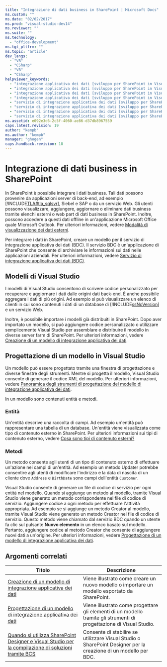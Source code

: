 ```yaml
---
title: "Integrazione di dati business in SharePoint | Microsoft Docs"
ms.custom: ""
ms.date: "02/02/2017"
ms.prod: "visual-studio-dev14"
ms.reviewer: ""
ms.suite: ""
ms.technology: 
  - "office-development"
ms.tgt_pltfrm: ""
ms.topic: "article"
dev_langs: 
  - "VB"
  - "CSharp"
  - "VB"
  - "CSharp"
helpviewer_keywords: 
  - "integrazione applicativa dei dati [sviluppo per SharePoint in Visual Studio], aggregazione di dati"
  - "integrazione applicativa dei dati [sviluppo per SharePoint in Visual Studio], dati business"
  - "integrazione applicativa dei dati [sviluppo per SharePoint in Visual Studio], creazione di un modello"
  - "integrazione applicativa dei dati [sviluppo per SharePoint in Visual Studio], dati"
  - "servizio di integrazione applicativa dei dati [sviluppo per SharePoint in Visual Studio], aggregazione di dati"
  - "servizio di integrazione applicativa dei dati [sviluppo per SharePoint in Visual Studio], dati business"
  - "servizio di integrazione applicativa dei dati [sviluppo per SharePoint in Visual Studio], creazione di un modello"
  - "servizio di integrazione applicativa dei dati [sviluppo per SharePoint in Visual Studio], dati"
ms.assetid: e092e3d6-2c5f-4060-ae86-d37db8967559
caps.latest.revision: 19
author: "kempb"
ms.author: "kempb"
manager: "ghogen"
caps.handback.revision: 18
---
```

# Integrazione di dati business in SharePoint
  In SharePoint è possibile integrare i dati business.  Tali dati possono provenire da applicazioni server di back\-end, ad esempio [!INCLUDE[TLA#tla_sqlsvr](../sharepoint/includes/tlasharptla-sqlsvr-md.md)], Siebel e SAP o da un servizio Web.  Gli utenti possono visualizzare, aggiungere, aggiornare o eliminare dati business tramite elenchi esterni o web part di dati business in SharePoint. Inoltre, possono accedere a questi dati offline in un'applicazione Microsoft Office quale Microsoft Outlook.  Per ulteriori informazioni, vedere [Modalità di visualizzazione dei dati esterni](http://go.microsoft.com/fwlink/?LinkId=169295).  
  
 Per integrare i dati in SharePoint, creare un modello per il servizio di integrazione applicativa dei dati \(BDC\).  Il servizio BDC è un'applicazione di SharePoint che consente di archiviare le informazioni sui dati nelle applicazioni aziendali.  Per ulteriori informazioni, vedere [Servizio di integrazione applicativa dei dati \(BDC\)](http://go.microsoft.com/fwlink/?LinkID=169276).  
  
## Modelli di Visual Studio  
 I modelli di Visual Studio consentono di scrivere codice personalizzato per recuperare e aggiornare i dati dalle origini dati back\-end.  È anche possibile aggregare i dati di più origini.  Ad esempio si può visualizzare un elenco di clienti in cui sono contenuti i dati di un database di [!INCLUDE[ssNoVersion](../sharepoint/includes/ssnoversion-md.md)] e un servizio Web.  
  
 Inoltre, è possibile importare i modelli già distribuiti in SharePoint.  Dopo aver importato un modello, si può aggiungere codice personalizzato o utilizzare semplicemente Visual Studio per assemblare e distribuire il modello in diverse server farm di SharePoint.  Per ulteriori informazioni, vedere [Creazione di un modello di integrazione applicativa dei dati](../sharepoint/creating-a-business-data-connectivity-model.md).  
  
## Progettazione di un modello in Visual Studio  
 Un modello può essere progettato tramite una finestra di progettazione e diverse finestre degli strumenti.  Mentre si progetta il modello, Visual Studio consente di generare il codice XML del modello.  Per ulteriori informazioni, vedere [Panoramica degli strumenti di progettazione del modello di integrazione applicativa dei dati](../sharepoint/bdc-model-design-tools-overview.md).  
  
 In un modello sono contenuti entità e metodi.  
  
### Entità  
 Un'entità descrive una raccolta di campi.  Ad esempio un'entità può rappresentare una tabella di un database.  Un'entità viene visualizzata come tipo di contenuto esterno in SharePoint.  Per ulteriori informazioni sui tipi di contenuto esterno, vedere [Cosa sono tipi di contenuto esterni?](http://go.microsoft.com/fwlink/?LinkId=169293)  
  
### Metodi  
 Un metodo consente agli utenti di un tipo di contenuto esterno di effettuare un'azione nei campi di un'entità.  Ad esempio un metodo Updater potrebbe consentire agli utenti di modificare l'indirizzo e la data di nascita di un cliente dove `Address` e `BirthDate` sono campi dell'entità `Customer`.  
  
 Visual Studio consente di generare un file di codice di servizio per ogni entità nel modello.  Quando si aggiunge un metodo al modello, tramite Visual Studio viene generato un metodo corrispondente nel file di codice di servizio.  Aggiungere codice a ogni metodo per effettuare l'attività appropriata.  Ad esempio se si aggiunge un metodo Creator al modello, tramite Visual Studio viene generato un metodo Creator nel file di codice di servizio.  Questo metodo viene chiamato dal servizio BDC quando un utente fa clic sul pulsante **Nuovo elemento** in un elenco basato sul modello.  Pertanto, aggiungere codice al metodo Creator che consente di aggiungere nuovi dati a un'origine.  Per ulteriori informazioni, vedere [Progettazione di un modello di integrazione applicativa dei dati](../sharepoint/designing-a-business-data-connectivity-model.md).  
  
## Argomenti correlati  
  
|Titolo|Descrizione|  
|------------|-----------------|  
|[Creazione di un modello di integrazione applicativa dei dati](../sharepoint/creating-a-business-data-connectivity-model.md)|Viene illustrato come creare un nuovo modello o importare un modello esportato da SharePoint.|  
|[Progettazione di un modello di integrazione applicativa dei dati](../sharepoint/designing-a-business-data-connectivity-model.md)|Viene illustrato come progettare gli elementi di un modello tramite gli strumenti di progettazione di Visual Studio.|  
|[Quando si utilizza SharePoint Designer e Visual Studio per la compilazione di soluzioni tramite BCS](http://go.microsoft.com/fwlink/?LinkID=183448)|Consente di stabilire se utilizzare Visual Studio o SharePoint Designer per la creazione di un modello per BDC.|  
  
  